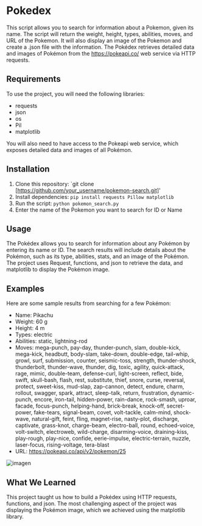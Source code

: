 # Pokedex
This script allows you to search for information about a Pokemon, given its name. The script will return the weight, height, types, abilities, moves, and URL of the Pokemon. It will also display an image of the Pokemon and create a .json file with the information. The Pokédex retrieves detailed data and images of Pokémon from the https://pokeapi.co/ web service via HTTP requests.

## Requirements

To use the project, you will need the following libraries:
- requests
- json
- os
- Pil
- matplotlib

You will also need to have access to the Pokeapi web service, which exposes detailed data and images of all Pokémon.

## Installation

1. Clone this repository: `git clone [https://github.com/your_username/pokemon-search.git]'
3. Install dependencies: `pip install requests Pillow matplotlib`
4. Run the script: `python pokemon_search.py`
5. Enter the name of the Pokemon you want to search for ID or Name

## Usage

The Pokédex allows you to search for information about any Pokémon by entering its name or ID. The search results will include details about the Pokémon, such as its type, abilities, stats, and an image of the Pokémon. The project uses Request, functions, and json to retrieve the data, and matplotlib to display the Pokémon image.

## Examples

Here are some sample results from searching for a few Pokémon:

- Name: Pikachu
- Weight: 60 g
- Height: 4 m
- Types: electric
- Abilities: static, lightning-rod
- Moves: mega-punch, pay-day, thunder-punch, slam, double-kick, mega-kick, headbutt, body-slam, take-down, double-edge, tail-whip, growl, surf, submission, counter, seismic-toss, strength, thunder-shock, thunderbolt, thunder-wave, thunder, dig, toxic, agility, quick-attack, rage, mimic, double-team, defense-curl, light-screen, reflect, bide, swift, skull-bash, flash, rest, substitute, thief, snore, curse, reversal, protect, sweet-kiss, mud-slap, zap-cannon, detect, endure, charm, rollout, swagger, spark, attract, sleep-talk, return, frustration, dynamic-punch, encore, iron-tail, hidden-power, rain-dance, rock-smash, uproar, facade, focus-punch, helping-hand, brick-break, knock-off, secret-power, fake-tears, signal-beam, covet, volt-tackle, calm-mind, shock-wave, natural-gift, feint, fling, magnet-rise, nasty-plot, discharge, captivate, grass-knot, charge-beam, electro-ball, round, echoed-voice, volt-switch, electroweb, wild-charge, disarming-voice, draining-kiss, play-rough, play-nice, confide, eerie-impulse, electric-terrain, nuzzle, laser-focus, rising-voltage, tera-blast
- URL: https://pokeapi.co/api/v2/pokemon/25

![imagen](https://user-images.githubusercontent.com/122582810/233002184-9dc863d2-cd14-44ae-8d13-18782b99a126.png)


## What We Learned

This project taught us how to build a Pokédex using HTTP requests, functions, and json. The most challenging aspect of the project was displaying the Pokémon image, which we achieved using the matplotlib library.
